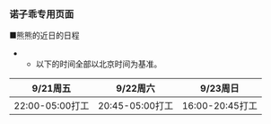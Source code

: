 ### 诺子乖专用页面
■熊熊的近日的日程
- * 以下的时间全部以北京时间为基准。

|9/21周五|9/22周六|9/23周日|
----|----|----  
|22:00-05:00打工|20:45-05:00打工|16:00-20:45打工|
